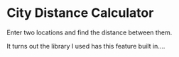 City Distance Calculator
========================================
Enter two locations and find the distance between them.

It turns out the library I used has this feature built in....
